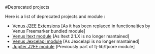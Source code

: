 #Deprecated projects

Here is a list of deprecated projects and module : 

* [Venus J2EE Extensions](https://github.com/fugerit-org/fj-doc-ent) [As it has been replaced in functionalties by Venus Freemarker bundled module]
* [Venus Itext module](https://github.com/fugerit-org/fj-doc-mod-itext) [As Itext 2.1.X is no longer mantained]
* [Venus Jexcelapi module](https://github.com/fugerit-org/fj-doc-mod-jxl) [As Jexcelapi is no longer mantained]
* [Jupiter J2EE module](https://github.com/fugerit-org/fj-core-j2ee) [Previously part of fj-lib/fjcore module]